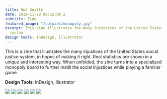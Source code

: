 ```yaml
---
title: Not Guilty
date: 2018-11-28 00:16:00 Z
subtitle: Zine
featured_image: "/uploads/monopoly.jpg"
excerpt: This zine illustrates the many injustices of the United States social justice
  system
design tools: InDesign, Illustrator
---
```


This is a zine that illustrates the many injustices of the United States social justice system, in hopes of making it right. Real statistics are shown in a unique and interesting way. When unfolded, the zine turns into a specialized monopoly board to further instill the social injustices while playing a familiar game.

**Design Tools**: InDesign, Illustrator

<div class="gallery" data-columns="1">
	<img src="![zine-front.jpg](/uploads/zine-front.jpg)">
	<img src="![page-one.jpg](/uploads/page-one.jpg)">
        <img src="![page-two.jpg](/uploads/page-two.jpg)">
        <img src="![page-three.jpg](/uploads/page-three.jpg)">
        <img src="![back-zine.jpg](/uploads/zine-back.jpg)">
        <img src="![monopoly.jpg](/uploads/monopoly.jpg)">
</div>